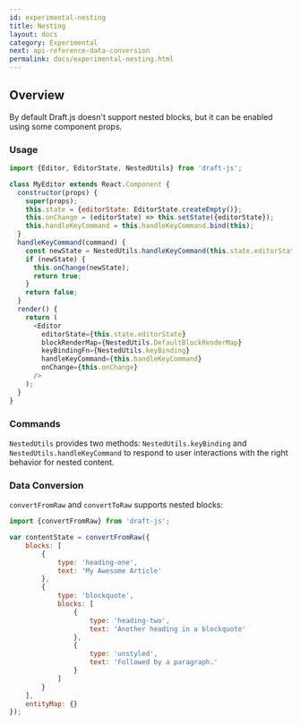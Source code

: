 ```yaml
---
id: experimental-nesting
title: Nesting
layout: docs
category: Experimental
next: api-reference-data-conversion
permalink: docs/experimental-nesting.html
---
```


## Overview

By default Draft.js doesn't support nested blocks, but it can be enabled using some component props.

### Usage

```js
import {Editor, EditorState, NestedUtils} from 'draft-js';

class MyEditor extends React.Component {
  constructor(props) {
    super(props);
    this.state = {editorState: EditorState.createEmpty()};
    this.onChange = (editorState) => this.setState({editorState});
    this.handleKeyCommand = this.handleKeyCommand.bind(this);
  }
  handleKeyCommand(command) {
    const newState = NestedUtils.handleKeyCommand(this.state.editorState, command);
    if (newState) {
      this.onChange(newState);
      return true;
    }
    return false;
  }
  render() {
    return (
      <Editor
        editorState={this.state.editorState}
        blockRenderMap={NestedUtils.DefaultBlockRenderMap}
        keyBindingFn={NestedUtils.keyBinding}
        handleKeyCommand={this.handleKeyCommand}
        onChange={this.onChange}
      />
    );
  }
}
```

### Commands

`NestedUtils` provides two methods: `NestedUtils.keyBinding` and `NestedUtils.handleKeyCommand` to respond to user interactions with the right behavior for nested content.

### Data Conversion

`convertFromRaw` and `convertToRaw` supports nested blocks:

```js
import {convertFromRaw} from 'draft-js';

var contentState = convertFromRaw({
    blocks: [
        {
            type: 'heading-one',
            text: 'My Awesome Article'
        },
        {
            type: 'blockquote',
            blocks: [
                {
                    type: 'heading-two',
                    text: 'Another heading in a blockquote'
                },
                {
                    type: 'unstyled',
                    text: 'Followed by a paragraph.'
                }
            ]
        }
    ],
    entityMap: {}
});
```
